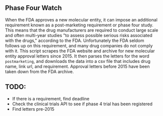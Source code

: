 ## Phase Four Watch

When the FDA approves a new molecular entity, it can impose an additional requirement known as a post-marketing requirement or phase four study. This means that the drug manufacturers are required to conduct large scale and often multi-year studies "to assess possible serious risks associated with the drugs," according to the FDA. Unfortunately the FDA seldom follows up on this requirement, and many drug companies do not comply with it. This script scrapes the FDA website and archive for new molecular entity approval letters since 2015. It then parses the letters for the word `postmarketing`, and downloads the data into a csv file that includes drug name, link url, and requirement. Approval letters before 2015 have been taken down from the FDA archive. 

## TODO:
- If there is a requirement, find deadline
- Check the clinical trials API to see if phase 4 trial has been registered
- Find letters pre-2015
